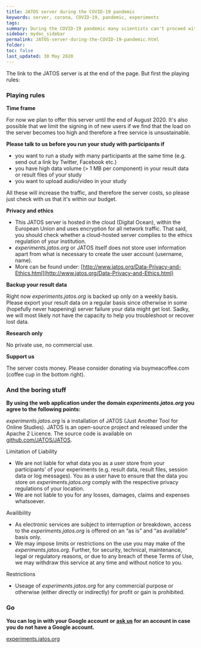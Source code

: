 ```yaml
---
title: JATOS server during the COVID-19 pandemic
keywords: server, corona, COVID-19, pandemic, experiments
tags:
summary: During the COVID-19 pandemic many scientists can't proceed with their usual lab experiments anymore and move to online versions of their studies. But setting up a JATOS instance is not always easy. We want to support the scientific community by providing a JATOS server for free.
sidebar: mydoc_sidebar
permalink: JATOS-server-during-the-COVID-19-pandemic.html
folder:
toc: false
last_updated: 30 May 2020
---
```


The link to the JATOS server is at the end of the page. But first the playing rules:

### Playing rules

**Time frame**

For now we plan to offer this server until the end of August 2020. It's also possible that we limit the signing in of new users if we find that the load on the server becomes too high and therefore a free service is unsustainable.

**Please talk to us before you run your study with participants if**

* you want to run a study with many participants at the same time (e.g. send out a link by Twitter, Facebook etc.)
* you have high data volume (> 1 MB per component) in your result data or result files of your study
* you want to upload audio/video in your study

All these will increase the traffic, and therefore the server costs, so please just check with us that it's within our budget. 

**Privacy and ethics**

* This JATOS server is hosted in the cloud (Digital Ocean), within the European Union and uses encryption for all network traffic. That said, you should check whether a cloud-hosted server complies to the ethics regulation of your institution.
* _experiments.jatos.org_ or JATOS itself does not store user information apart from what is necessary to create the user account (username, name).
* More can be found under: [http://www.jatos.org/Data-Privacy-and-Ethics.html](http://www.jatos.org/Data-Privacy-and-Ethics.html)

**Backup your result data**

Right now _experiments.jatos.org_ is backed up only on a weekly basis. Please export your result data on a regular basis since otherwise in some (hopefully never happening) server failure your data might get lost. Sadky, we will most likely not have the capacity to help you troubleshoot or recover lost data.  

**Research only**

No private use, no commercial use.

**Support us**

The server costs money. Please consider donating via buymeacoffee.com (coffee cup in the bottom right).


### And the boring stuff

**By using the web application under the domain _experiments.jatos.org_ you agree to the following points:**

_experiments.jatos.org_ is a installation of JATOS (Just Another Tool for Online Studies). JATOS is an open-source project and released under the Apache 2 Licence. The source code is available on [github.com/JATOS/JATOS](https://github.com/JATOS/JATOS).

Limitation of Liability
* We are not liable for what data you as a user store from your participants' of your experiments (e.g. result data, result files, session data or log messages). You as a user have to ensure that the data you store on _experiments.jatos.org_ comply with the respective privacy regulations of your location.
* We are not liable to you for any losses, damages, claims and expenses whatsoever.

Availibility 
* As electronic services are subject to interruption or breakdown, access to the _experiments.jatos.org_ is offered on an “as is” and “as available” basis only.
* We may impose limits or restrictions on the use you may make of the _experiments.jatos.org_. Further, for security, technical, maintenance, legal or regulatory reasons, or due to any breach of these Terms of Use, we may withdraw this service at any time and without notice to you.

Restrictions
* Useage of _experiments.jatos.org_ for any commercial purpose or otherwise (either directly or indirectly) for profit or gain is prohibited.


### Go

**You can log in with your Google account or [ask us](/Contact-us.html) for an account in case you do not have a Google account.**

<a role="button" class="btn btn-primary btn-lg" href="https://experiments.jatos.org">experiments.jatos.org</a>
